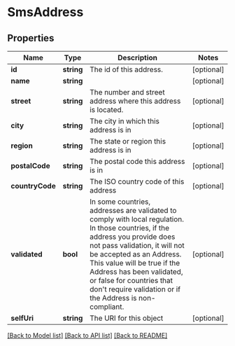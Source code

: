 # SmsAddress

## Properties
Name | Type | Description | Notes
------------ | ------------- | ------------- | -------------
**id** | **string** | The id of this address. | [optional] 
**name** | **string** |  | [optional] 
**street** | **string** | The number and street address where this address is located. | [optional] 
**city** | **string** | The city in which this address is in | [optional] 
**region** | **string** | The state or region this address is in | [optional] 
**postalCode** | **string** | The postal code this address is in | [optional] 
**countryCode** | **string** | The ISO country code of this address | [optional] 
**validated** | **bool** | In some countries, addresses are validated to comply with local regulation. In those countries, if the address you provide does not pass validation, it will not be accepted as an Address. This value will be true if the Address has been validated, or false for countries that don&#39;t require validation or if the Address is non-compliant. | [optional] 
**selfUri** | **string** | The URI for this object | [optional] 

[[Back to Model list]](../README.md#documentation-for-models) [[Back to API list]](../README.md#documentation-for-api-endpoints) [[Back to README]](../README.md)


